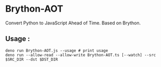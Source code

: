 # Brython-AOT

Convert Python to JavaScript Ahead of Time. Based on Brython.

## Usage :

```shell
deno run Brython-AOT.js --usage # print usage
deno run --allow-read --allow-write Brython-AOT.ts [--watch] --src $SRC_DIR --dst $DST_DIR
```
